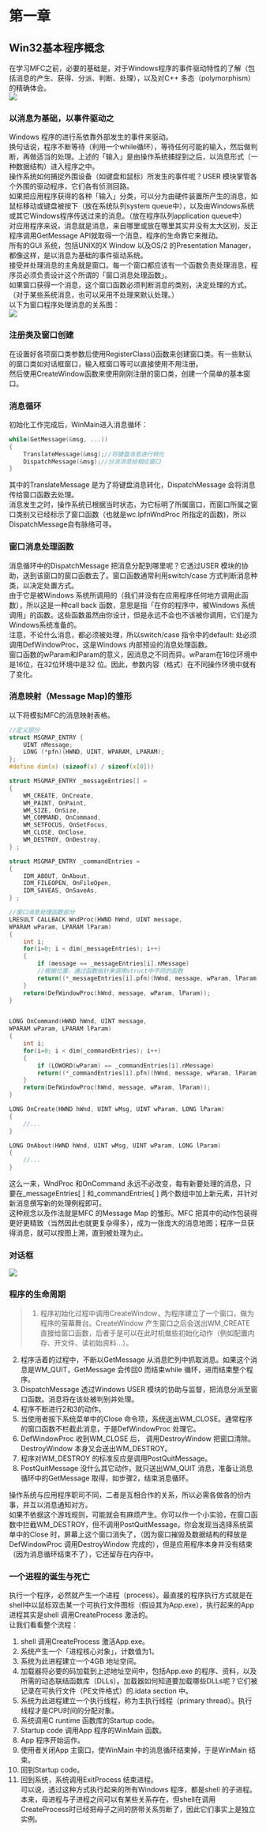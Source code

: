 # 第一章
## Win32基本程序概念   
在学习MFC之前，必要的基础是，对于Windows程序的事件驱动特性的了解（包括消息的产生、获得、分派、判断、处理），以及对C++ 多态（polymorphism）的精确体会。   
![](https://github.com/sii2017/image/blob/master/%E7%A8%8B%E5%BA%8F%E5%BC%80%E5%8F%91%E6%B5%81%E7%A8%8B.jpg)   
### 以消息为基础，以事件驱动之
Windows 程序的进行系依靠外部发生的事件来驱动。   
换句话说，程序不断等待（利用一个while循环），等待任何可能的输入，然后做判断，再做适当的处理。上述的「输入」是由操作系统捕捉到之后，以消息形式（一种数据结构）进入程序之中。    
操作系统如何捕捉外围设备（如键盘和鼠标）所发生的事件呢？USER 模块掌管各个外围的驱动程序，它们各有侦测回路。   
如果把应用程序获得的各种「输入」分类，可以分为由硬件装置所产生的消息，如鼠标移动或键盘被按下（放在系统队列system queue中），以及由Windows系统或其它Windows程序传送过来的消息。（放在程序队列application queue中）      
对应用程序来说，消息就是消息，来自哪里或放在哪里其实并没有太大区别，反正程序调用GetMessage API就取得一个消息，程序的生命靠它来推动。   
所有的GUI 系统，包括UNIX的X Window 以及OS/2 的Presentation Manager，都像这样，是以消息为基础的事件驱动系统。      
接受并处理消息的主角就是窗口。每一个窗口都应该有一个函数负责处理消息，程序员必须负责设计这个所谓的「窗口消息处理函数」。    
如果窗口获得一个消息，这个窗口函数必须判断消息的类别，决定处理的方式。（对于某些系统消息，也可以采用不处理来默认处理。）     
以下为窗口程序处理消息的关系图：  
![](https://github.com/sii2017/image/blob/master/message.png)  
### 注册类及窗口创建
在设置好各项窗口类参数后使用RegisterClass()函数来创建窗口类。有一些默认的窗口类如对话框窗口，输入框窗口等可以直接使用不用注册。   
然后使用CreateWindow函数来使用刚刚注册的窗口类，创建一个简单的基本窗口。   
### 消息循环
初始化工作完成后，WinMain进入消息循环：   
```c
while(GetMessage(&msg, ...))  
{   
	TranslateMessage(&msg);//将键盘消息进行转化   
	DispatchMessage(&msg);//分派消息给相应窗口    
}   
```    
其中的TranslateMessage 是为了将键盘消息转化，DispatchMessage 会将消息传给窗口函数去处理。  
消息发生之时，操作系统已根据当时状态，为它标明了所属窗口，而窗口所属之窗口类别又已经标示了窗口函数（也就是wc.lpfnWndProc 所指定的函数)，所以DispatchMessage自有脉络可寻。   
### 窗口消息处理函数
消息循环中的DispatchMessage 把消息分配到哪里呢？它透过USER 模块的协助，送到该窗口的窗口函数去了。窗口函数通常利用switch/case 方式判断消息种类，以决定处置方式。    
由于它是被Windows 系统所调用的（我们并没有在应用程序任何地方调用此函数），所以这是一种call back 函数，意思是指「在你的程序中，被Windows 系统调用」的函数。这些函数虽然由你设计，但是永远不会也不该被你调用，它们是为Windows系统准备的。  
注意，不论什么消息，都必须被处理，所以switch/case 指令中的default: 处必须调用DefWindowProc，这是Windows 内部预设的消息处理函数。   
窗口函数的wParam和lParam的意义，因消息之不同而异。wParam在16位环境中是16位，在32位环境中是32 位。因此，参数内容（格式）在不同操作环境中就有了变化。    
### 消息映射（Message Map)的雏形
以下将模拟MFC的消息映射表格。   
```c   
//定义部分
struct MSGMAP_ENTRY {    
	UINT nMessage;   
	LONG (*pfn)(HWND, UINT, WPARAM, LPARAM);    
};   
#define dim(x) (sizeof(x) / sizeof(x[0]))    

struct MSGMAP_ENTRY _messageEntries[] =   
{  
	WM_CREATE, OnCreate,   
	WM_PAINT, OnPaint,  
	WM_SIZE, OnSize,    
	WM_COMMAND, OnCommand,   
	WM_SETFOCUS, OnSetFocus,   
	WM_CLOSE, OnClose,  
	WM_DESTROY, OnDestroy,    
} ;   

struct MSGMAP_ENTRY _commandEntries =   
{   
	IDM_ABOUT, OnAbout,  
	IDM_FILEOPEN, OnFileOpen,  
	IDM_SAVEAS, OnSaveAs,   
} ;    

//窗口消息处理函数部分  
LRESULT CALLBACK WndProc(HWND hWnd, UINT message,
WPARAM wParam, LPARAM lParam)   
{   
	int i;    
	for(i=0; i < dim(_messageEntries); i++)     
	{    
		if (message == _messageEntries[i].nMessage)   
		//根据位置，通过函数指针来调用struct中不同的函数
		return((*_messageEntries[i].pfn)(hWnd, message, wParam, lParam));   
	}    
	return(DefWindowProc(hWnd, message, wParam, lParam));   
}    


LONG OnCommand(HWND hWnd, UINT message,
WPARAM wParam, LPARAM lParam)   
{    
	int i;    
	for(i=0; i < dim(_commandEntries); i++)    
	{    
		if (LOWORD(wParam) == _commandEntries[i].nMessage)   
		return((*_commandEntries[i].pfn)(hWnd, message, wParam, lParam));   
	}   
	return(DefWindowProc(hWnd, message, wParam, lParam));   
}    

LONG OnCreate(HWND hWnd, UINT wMsg, UINT wParam, LONG lParam)  
{   
	//...   
}  

LONG OnAbout(HWND hWnd, UINT wMsg, UINT wParam, LONG lParam)   
{   
	//...  
}    
```   
这么一来，WndProc 和OnCommand 永远不必改变，每有新要处理的消息，只要在_messageEntries[ ] 和_commandEntries[ ] 两个数组中加上新元素，并针对新消息撰写新的处理例程即可。    
这种观念以及作法就是MFC 的Message Map 的雏形。MFC 把其中的动作包装得更好更精致（当然因此也就更复杂得多），成为一张庞大的消息地图；程序一旦获得消息，就可以按图上溯，直到被处理为止。    
### 对话框
![](https://github.com/sii2017/image/blob/master/dialog.jpg)     
### 程序的生命周期
>1. 程序初始化过程中调用CreateWindow，为程序建立了一个窗口，做为程序的萤幕舞台。CreateWindow 产生窗口之后会送出WM_CREATE 直接给窗口函数，后者于是可以在此时机做些初始化动作（例如配置内存、开文件、读初始资料...）。    
2. 程序活着的过程中，不断以GetMessage 从消息贮列中抓取消息。如果这个消息是WM_QUIT，GetMessage 会传回0 而结束while 循环，进而结束整个程序。    
3. DispatchMessage 透过Windows USER 模块的协助与监督，把消息分派至窗口函数。消息将在该处被判别并处理。    
4. 程序不断进行2和3的动作。     
5. 当使用者按下系统菜单中的Close 命令项，系统送出WM_CLOSE。通常程序的窗口函数不栏截此消息，于是DefWindowProc 处理它。    
6. DefWindowProc 收到WM_CLOSE 后， 调用DestroyWindow 把窗口清除。DestroyWindow 本身又会送出WM_DESTROY。     
7. 程序对WM_DESTROY 的标准反应是调用PostQuitMessage。     
8. PostQuitMessage 没什么其它动作，就只送出WM_QUIT 消息，准备让消息循环中的GetMessage 取得，如步骤2，结束消息循环。    

操作系统与应用程序职司不同，二者是互相合作的关系，所以必需各做各的份内事，并互以消息通知对方。   
如果不依据这个游戏规则，可能就会有麻烦产生。你可以作一个小实验，在窗口函数中拦截WM_DESTROY，但不调用PostQuitMessage。你会发现当选择系统菜单中的Close 时，屏幕上这个窗口消失了，（因为窗口摧毁及数据结构的释放是DefWindowProc 调用DestroyWindow 完成的），但是应用程序本身并没有结束（因为消息循环结束不了），它还留存在内存中。  
### 一个进程的诞生与死亡 
执行一个程序，必然就产生一个进程（process）。最直接的程序执行方式就是在shell中以鼠标双击某一个可执行文件图标（假设其为App.exe），执行起来的App 进程其实是shell 调用CreateProcess 激活的。    
让我们看看整个流程：    
1. shell 调用CreateProcess 激活App.exe。   
2. 系统产生一个「进程核心对象」，计数值为1。   
3. 系统为此进程建立一个4GB 地址空间。   
4. 加载器将必要的码加载到上述地址空间中，包括App.exe 的程序、资料，以及所需的动态联结函数库（DLLs）。加载器如何知道要加载哪些DLLs呢？它们被记录在可执行文件（PE文件格式）的.idata section 中。    
5. 系统为此进程建立一个执行线程，称为主执行线程（primary thread）。执行线程才是CPU时间的分配对象。   
6. 系统调用C runtime 函数库的Startup code。   
7. Startup code 调用App 程序的WinMain 函数。   
8. App 程序开始运作。   
9. 使用者关闭App 主窗口，使WinMain 中的消息循环结束掉，于是WinMain 结束。  
10. 回到Startup code。   
11. 回到系统，系统调用ExitProcess 结束进程。     
可以说，透过这种方式执行起来的所有Windows 程序，都是shell 的子进程。    
本来，母进程与子进程之间可以有某些关系存在，但shell在调用CreateProcess时已经把母子之间的脐带关系剪断了，因此它们事实上是独立实例。    